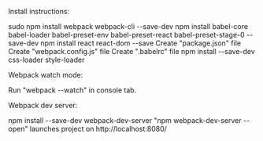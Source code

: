 Install instructions:

sudo npm install webpack webpack-cli --save-dev
npm install babel-core babel-loader babel-preset-env babel-preset-react babel-preset-stage-0 --save-dev
npm install react react-dom --save
Create "package.json" file
Create "webpack.config.js" file
Create ".babelrc" file
npm install --save-dev css-loader style-loader

Webpack watch mode:

Run "webpack --watch" in console tab.


Webpack dev server:

npm install --save-dev webpack-dev-server
"npm webpack-dev-server --open" launches project on http://localhost:8080/
